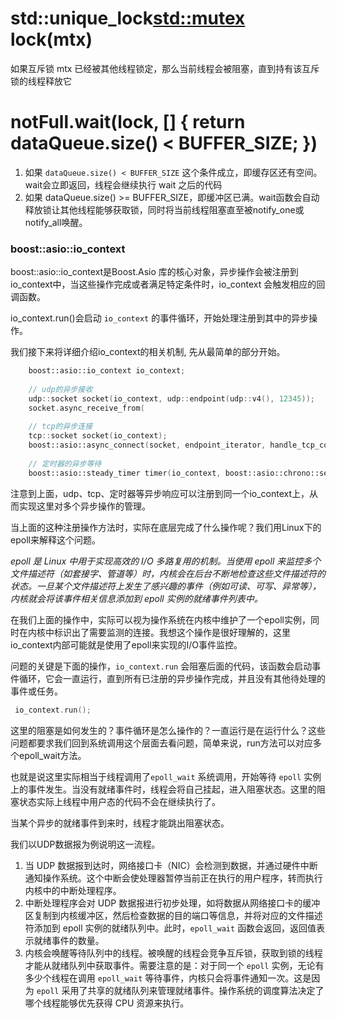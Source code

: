 # std::unique_lock<std::mutex> lock(mtx)

如果互斥锁 mtx 已经被其他线程锁定，那么当前线程会被阻塞，直到持有该互斥锁的线程释放它

# notFull.wait(lock, [] { return dataQueue.size() < BUFFER_SIZE; })

1. 如果 `dataQueue.size() < BUFFER_SIZE` 这个条件成立，即缓存区还有空间。wait会立即返回，线程会继续执行 wait 之后的代码
2. 如果 dataQueue.size() >= BUFFER_SIZE，即缓冲区已满。wait函数会自动释放锁让其他线程能够获取锁，同时将当前线程阻塞直至被notify_one或notify_all唤醒。

### boost::asio::io_context

boost::asio::io_context是Boost.Asio 库的核心对象，异步操作会被注册到 io_context中，当这些操作完成或者满足特定条件时，io_context 会触发相应的回调函数。

io_context.run()会启动 `io_context` 的事件循环，开始处理注册到其中的异步操作。

我们接下来将详细介绍io_context的相关机制, 先从最简单的部分开始。

```c++
    boost::asio::io_context io_context;
    
    // udp的异步接收
    udp::socket socket(io_context, udp::endpoint(udp::v4(), 12345));
	socket.async_receive_from(
	
	// tcp的异步连接
    tcp::socket socket(io_context);
    boost::asio::async_connect(socket, endpoint_iterator, handle_tcp_connect);
    
    // 定时器的异步等待
    boost::asio::steady_timer timer(io_context, boost::asio::chrono::seconds(5));
```

注意到上面，udp、tcp、定时器等异步响应可以注册到同一个io_context上，从而实现这里对多个异步操作的管理。

当上面的这种注册操作方法时，实际在底层完成了什么操作呢？我们用Linux下的epoll来解释这个问题。

*epoll 是 Linux 中用于实现高效的 I/O 多路复用的机制。当使用 epoll 来监控多个文件描述符（如套接字、管道等）时，内核会在后台不断地检查这些文件描述符的状态。一旦某个文件描述符上发生了感兴趣的事件（例如可读、可写、异常等），内核就会将该事件相关信息添加到 epoll 实例的就绪事件列表中。*

在我们上面的操作中，实际可以视为操作系统在内核中维护了一个epoll实例，同时在内核中标识出了需要监测的连接。我想这个操作是很好理解的，这里io_context内部可能就是使用了epoll来实现的I/O事件监控。

问题的关键是下面的操作，`io_context.run` 会阻塞后面的代码，该函数会启动事件循环，它会一直运行，直到所有已注册的异步操作完成，并且没有其他待处理的事件或任务。

```c++
 io_context.run();
```

这里的阻塞是如何发生的？事件循环是怎么操作的？一直运行是在运行什么？这些问题都要求我们回到系统调用这个层面去看问题，简单来说，run方法可以对应多个epoll_wait方法。

也就是说这里实际相当于线程调用了`epoll_wait` 系统调用，开始等待 `epoll` 实例上的事件发生。当没有就绪事件时，线程会将自己挂起，进入阻塞状态。这里的阻塞状态实际上线程中用户态的代码不会在继续执行了。

当某个异步的就绪事件到来时，线程才能跳出阻塞状态。

我们以UDP数据报为例说明这一流程。

1. 当 UDP 数据报到达时，网络接口卡（NIC）会检测到数据，并通过硬件中断通知操作系统。这个中断会使处理器暂停当前正在执行的用户程序，转而执行内核中的中断处理程序。
2. 中断处理程序会对 UDP 数据报进行初步处理，如将数据从网络接口卡的缓冲区复制到内核缓冲区，然后检查数据的目的端口等信息，并将对应的文件描述符添加到 epoll 实例的就绪队列中。此时，`epoll_wait` 函数会返回，返回值表示就绪事件的数量。
3. 内核会唤醒等待队列中的线程。被唤醒的线程会竞争互斥锁，获取到锁的线程才能从就绪队列中获取事件。需要注意的是：对于同一个 `epoll` 实例，无论有多少个线程在调用 `epoll_wait` 等待事件，内核只会将事件通知一次。这是因为 `epoll` 采用了共享的就绪队列来管理就绪事件。操作系统的调度算法决定了哪个线程能够优先获得 CPU 资源来执行。



